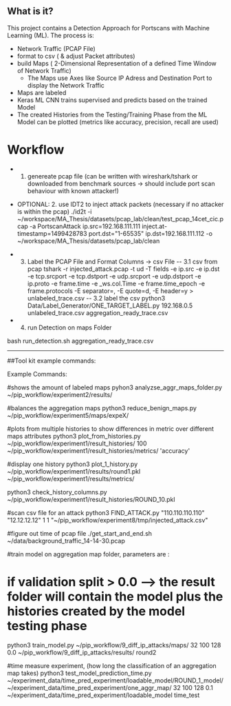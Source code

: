 ## What is it?
This project contains a Detection Approach for Portscans with Machine Learning (ML). The process is:

- Network Traffic (PCAP File)
- format to csv ( & adjust Packet attributes)
- build Maps ( 2-Dimensional Representation of a defined Time Window of Network Traffic)
    - The Maps use Axes like Source IP Adress and Destination Port to display the Network Traffic
- Maps are labeled
- Keras ML CNN trains supervised and predicts based on the trained Model
- The created Histories from the Testing/Training Phase from the ML Model can be plotted (metrics like accuracy, precision, recall are used)

# Workflow

- 1. genereate  pcap file
(can be written with wireshark/tshark or downloaded from benchmark sources -> should include port scan behaviour with known attacker!)

- OPTIONAL: 2. use IDT2 to inject attack packets (necessary if no attacker is within the pcap)
./id2t -i ~/workspace/MA_Thesis/datasets/pcap_lab/clean/test_pcap_14cet_cic.pcap -a PortscanAttack ip.src=192.168.111.111 inject.at-timestamp=1499428783 port.dst="1-65535" ip.dst=192.168.111.112 -o ~/workspace/MA_Thesis/datasets/pcap_lab/clean

- 3. Label the PCAP File and Format Columns -> csv File
-- 3.1 csv from pcap 
    tshark -r injected_attack.pcap -t ud -T fields -e ip.src -e ip.dst -e tcp.srcport  -e tcp.dstport  -e udp.srcport  -e udp.dstport -e ip.proto -e    frame.time -e _ws.col.Time -e frame.time_epoch -e frame.protocols -E separator=, -E quote=d, -E header=y > unlabeled_trace.csv
-- 3.2 label the csv 
    python3 Data/Label_Generator/ONE_TARGET_LABEL.py 192.168.0.5 unlabeled_trace.csv aggregation_ready_trace.csv



- 4. run Detection on maps Folder

bash run_detection.sh aggregation_ready_trace.csv



--------------------------------------------------------------

##Tool kit example commands:


Example Commands:

#shows the amount of labeled maps
pyhon3 analyzse_aggr_maps_folder.py ~/pip_workflow/experiment2/results/

#balances the aggregation maps
python3 reduce_benign_maps.py ~/pip_workflow/experiment5/maps/expeX/

#plots from multiple histories to show differences in metric over different maps attributes
python3 plot_from_histories.py ~/pip_workflow/experiment1/result_histories/ 100 ~/pip_workflow/experiment1/result_histories/metrics/ 'accuracy'

#display one history
python3 plot_1_history.py ~/pip_workflow/experiment1/results/round1.pkl ~/pip_workflow/experiment1/results/metrics/

python3 check_history_columns.py ~/pip_workflow/experiment1/result_histories/ROUND_10.pkl 

#scan csv file for an attack
python3 FIND_ATTACK.py  "110.110.110.110" "12.12.12.12" 1 1 "~/pip_workflow/experiment8/tmp/injected_attack.csv" 

#figure out time of pcap file
./get_start_and_end.sh ~/data/background_traffic_14-14-30.pcap

#train model on aggregation map folder, parameters are : <folder location> <dimensions of maps> <epochs> <batchsize> <validation split> <outputPath> <name>
# if validation split > 0.0 --> the result folder will contain the model plus the histories created by the model testing phase
python3 train_model.py ~/pip_workflow/9_diff_ip_attacks/maps/ 32 100 128 0.0 ~/pip_workflow/9_diff_ip_attacks/results/ round2

#time measure experiment, (how long the classification of an aggregation map takes)
python3 test_model_prediction_time.py ~/experiment_data/time_pred_experiment/loadable_model/ROUND_1_model/ ~/experiment_data/time_pred_experiment/one_aggr_map/ 32 100 128 0.1 ~/experiment_data/time_pred_experiment/loadable_model time_test


